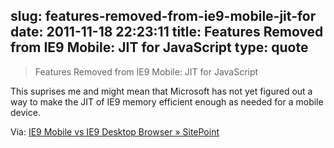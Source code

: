 slug: features-removed-from-ie9-mobile-jit-for
date: 2011-11-18 22:23:11
title: Features Removed from IE9 Mobile: JIT for JavaScript
type: quote
---

> Features Removed from IE9 Mobile: JIT for JavaScript

This suprises me and might mean that Microsoft has not yet figured out a way to make the JIT of IE9 memory efficient enough as needed for a mobile device.

 Via: [IE9 Mobile vs IE9 Desktop Browser » SitePoint](http://www.sitepoint.com/mobile-ie9-differences/)
